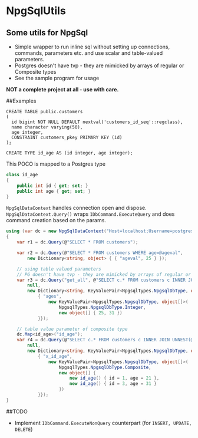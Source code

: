 # NpgSqlUtils

## Some utils for NpgSql

- Simple wrapper to run inline sql without setting up connections, commands, parameters etc. and use scalar and table-valued parameters. 
- Postgres doesn't have tvp - they are mimicked by arrays of regular or Composite types
- See the sample program for usage

**NOT a complete project at all - use with care.**



##Examples

```
CREATE TABLE public.customers
(
  id bigint NOT NULL DEFAULT nextval('customers_id_seq'::regclass),
  name character varying(50),
  age integer,
  CONSTRAINT customers_pkey PRIMARY KEY (id)
);

CREATE TYPE id_age AS (id integer, age integer);
```

This POCO is mapped to a Postgres type
```csharp
class id_age
{
	public int id { get; set; }
	public int age { get; set; }
}
```


`NpgSqlDataContext` handles connection open and dispose. `NpgSqlDataContext.Query()` wraps `IDbCommand.ExecuteQuery` and does command creation based on the params.
```csharp
using (var dc = new NpgSqlDataContext("Host=localhost;Username=postgres;Password=admin;Database=TEST"))
{
	var r1 = dc.Query(@"SELECT * FROM customers");

	var r2 = dc.Query(@"SELECT * FROM customers WHERE age=@ageval",
		new Dictionary<string, object> { { "ageval", 25 } });

	// using table valued parameters
	// PG doesn't have tvp - they are mimicked by arrays of regular or Composite types
	var r3 = dc.Query("get_all", @"SELECT c.* FROM customers c INNER JOIN UNNEST(@ages) age ON c.age = age",
		null,
		new Dictionary<string, KeyValuePair<NpgsqlTypes.NpgsqlDbType, object[]>> {
			{ "ages",
				new KeyValuePair<NpgsqlTypes.NpgsqlDbType, object[]>(
					NpgsqlTypes.NpgsqlDbType.Integer,
					new object[] { 25, 31 })
			}});

	// table value parameter of composite type
	dc.Map<id_age>("id_age");
	var r4 = dc.Query(@"SELECT c.* FROM customers c INNER JOIN UNNEST(@x_id_age) x ON c.age = x.age AND c.id = x.id",
		null,
		new Dictionary<string, KeyValuePair<NpgsqlTypes.NpgsqlDbType, object[]>> {
			{ "x_id_age",
				new KeyValuePair<NpgsqlTypes.NpgsqlDbType, object[]>(
					NpgsqlTypes.NpgsqlDbType.Composite,
					new object[] {
						new id_age() { id = 1, age = 21 },
						new id_age() { id = 3, age = 31 }
					})
			}});
}
```

##TODO
- Implement `IDbCommand.ExecuteNonQuery` counterpart (for `INSERT, UPDATE, DELETE`)